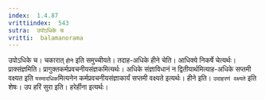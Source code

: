 ```yaml
---
index:  1.4.87
vrittiindex:  543
sutra:  उपोऽधिके च
vritti:  balamanorama 
---
```


उपोऽधिके च। चकारात् `हीने` इति समुच्चीयते। तदाह-अधिके हीने चेति। आधिक्ये निकर्षे चेत्यर्थः। प्राक्संज्ञमिति। प्रागुक्तकर्मप्रवचनीयसंज्ञकमित्यर्थः। अधिके संज्ञाविधानं न द्वितीयार्थमित्याह-अधिके सप्तमी वक्ष्यत इति `यस्मादधिक`मित्यनेन कर्मप्रवचनीयसंज्ञाकार्यं सप्तमी वक्ष्यते इत्यर्थः। हीने इति। `उदाहरणं वक्ष्यते` इति शेषः। उप हरिं सुरा इति। हरेर्हीना इत्यर्थः।

